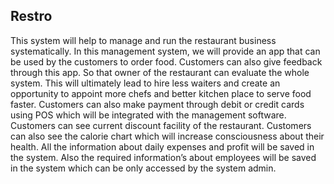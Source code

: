 <h2>Restro</h2>
<p>
This system will help to manage and run the restaurant business
systematically. In this management system, we will provide an app that
can be used by the customers to order food. Customers can also give
feedback through this app. So that owner of the restaurant can evaluate the
whole system. This will ultimately lead to hire less waiters and create an
opportunity to appoint more chefs and better kitchen place to serve food
faster. Customers can also make payment through debit or credit cards
using POS which will be integrated with the management software.
Customers can see current discount facility of the restaurant. Customers
can also see the calorie chart which will increase consciousness about their
health. All the information about daily expenses and profit will be saved in
the system. Also the required information’s about employees will be saved
in the system which can be only accessed by the system admin.</p>

